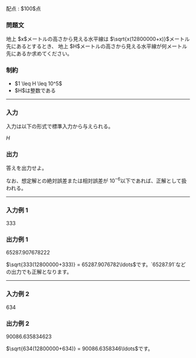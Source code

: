 
<div>

<span>

<span>

<p>
配点 : $100$点
</p>

<div>

<section>

### **問題文**

<p>
地上 $x$メートルの高さから見える水平線は $\sqrt{x(12800000+x)}$メートル先にあるとするとき、
地上 $H$メートルの高さから見える水平線が何メートル先にあるか求めてください。
</p>

</section>

</div>

<div>

<section>

### **制約**

<ul>

<li>
$1 \leq H \leq 10^5$
</li>

<li>
$H$は整数である
</li>

</ul>

</section>

</div>

---

<div>

<div>

<section>

### **入力**

<p>
入力は以下の形式で標準入力から与えられる。
</p>

<div>

$H$
</div>

</section>

</div>

<div>

<section>

### **出力**

<p>
答えを出力せよ。

なお、想定解との絶対誤差または相対誤差が $10^{-6}$以下であれば、正解として扱われる。
</p>

</section>

</div>

</div>

---

<div>

<section>

### **入力例 1**

<div>

333

</div>

</section>

</div>

<div>

<section>

### **出力例 1**

<div>

65287.907678222

</div>

<p>
$\sqrt{333(12800000+333)} = 65287.9076782\ldots$です。`65287.91`などの出力でも正解となります。
</p>

</section>

</div>

---

<div>

<section>

### **入力例 2**

<div>

634

</div>

</section>

</div>

<div>

<section>

### **出力例 2**

<div>

90086.635834623

</div>

<p>
$\sqrt{634(12800000+634)} = 90086.6358346\ldots$です。
</p>

</section>

</div>

</span>

</span>

</div>
